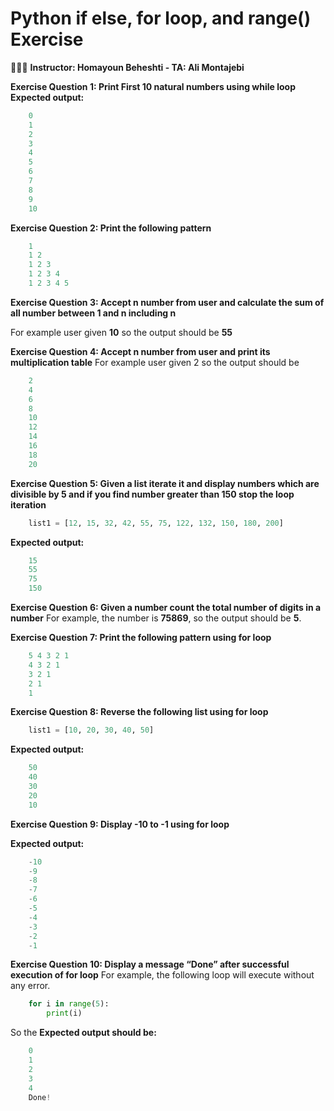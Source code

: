 # Python if else, for loop, and range() Exercise

👨🏻‍🏫 **Instructor: Homayoun Beheshti - TA: Ali Montajebi**

**Exercise Question 1: Print First 10 natural numbers using while loop**
**Expected output:**

```python
    0
    1
    2
    3
    4
    5
    6
    7
    8
    9
    10
```

**Exercise Question 2: Print the following pattern**

```python
    1
    1 2
    1 2 3
    1 2 3 4
    1 2 3 4 5
```

**Exercise Question 3: Accept n number from user and calculate the sum of all number between 1 and n including n**

For example user given **10** so the output should be **55**

**Exercise Question 4: Accept n number from user and print its multiplication table**
For example user given 2 so the output should be

```python
    2
    4
    6
    8
    10
    12
    14
    16
    18
    20
```

**Exercise Question 5: Given a list iterate it and display numbers which are divisible by 5 and if you find number greater than 150 stop the loop iteration**

```python
    list1 = [12, 15, 32, 42, 55, 75, 122, 132, 150, 180, 200]
```

**Expected output:**

```python
    15
    55
    75
    150
```

**Exercise Question 6: Given a number count the total number of digits in a number**
For example, the number is **75869**, so the output should be **5**.

**Exercise Question 7: Print the following pattern using for loop**

```python
    5 4 3 2 1
    4 3 2 1
    3 2 1
    2 1
    1
```

**Exercise Question 8: Reverse the following list using for loop**

```python
    list1 = [10, 20, 30, 40, 50]
```

**Expected output:**

```python
    50
    40
    30
    20
    10
```

**Exercise Question 9: Display -10 to -1 using for loop**

**Expected output:**

```python
    -10
    -9
    -8
    -7
    -6
    -5
    -4
    -3
    -2
    -1
```

**Exercise Question 10: Display a message “Done” after successful execution of for loop**
For example, the following loop will execute without any error.

```python
    for i in range(5):
        print(i)
```

So the **Expected output should be:**

```python
    0
    1
    2
    3
    4
    Done!
```
